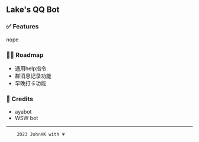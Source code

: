 Lake's QQ Bot
--
### ✅ Features
nope
### 🚵‍♀️ Roadmap
- 通用help指令
- 群消息记录功能
- 早晚打卡功能
### 📝 Credits
- ayabot
- WSW bot
---
        2023 JohnHK with 💗
